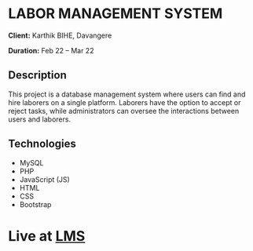 <!DOCTYPE html>
<html>
<head>
    <meta charset="UTF-8">
    <meta name="viewport" content="width=device-width, initial-scale=1">
    <link rel="stylesheet" href="https://maxcdn.bootstrapcdn.com/bootstrap/4.5.2/css/bootstrap.min.css">
    
</head>
<body>
    <div class="container">
        <h1>LABOR MANAGEMENT SYSTEM</h1>
        <p><strong>Client:</strong> Karthik BIHE, Davangere</p>
        <p><strong>Duration:</strong> Feb 22 – Mar 22</p>
        <h2>Description</h2>
        <p>This project is a database management system where users can find and hire laborers on a single platform. Laborers have the option to accept or reject tasks, while administrators can oversee the interactions between users and laborers.</p>
        <h2>Technologies</h2>
        <ul>
            <li>MySQL</li>
            <li>PHP</li>
            <li>JavaScript (JS)</li>
            <li>HTML</li>
            <li>CSS</li>
            <li>Bootstrap</li>
        </ul>
        <h1>Live at <a href="https://attendance-web-app.000webhostapp.com/index.php">LMS</a></h1>
    </div>
</body>
</html>
